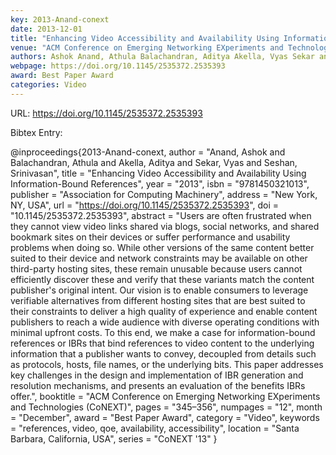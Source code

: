 ```yaml
---
key: 2013-Anand-conext
date: 2013-12-01
title: "Enhancing Video Accessibility and Availability Using Information-Bound References"
venue: "ACM Conference on Emerging Networking EXperiments and Technologies (CoNEXT)"
authors: Ashok Anand, Athula Balachandran, Aditya Akella, Vyas Sekar and Srinivasan Seshan
webpage: https://doi.org/10.1145/2535372.2535393
award: Best Paper Award
categories: Video
---
```


URL: https://doi.org/10.1145/2535372.2535393

Bibtex Entry:

@inproceedings{2013-Anand-conext,
    author = "Anand, Ashok and Balachandran, Athula and Akella, Aditya and Sekar, Vyas and Seshan, Srinivasan",
    title = "Enhancing Video Accessibility and Availability Using Information-Bound References",
    year = "2013",
    isbn = "9781450321013",
    publisher = "Association for Computing Machinery",
    address = "New York, NY, USA",
    url = "https://doi.org/10.1145/2535372.2535393",
    doi = "10.1145/2535372.2535393",
    abstract = "Users are often frustrated when they cannot view video links shared via blogs, social networks, and shared bookmark sites on their devices or suffer performance and usability problems when doing so. While other versions of the same content better suited to their device and network constraints may be available on other third-party hosting sites, these remain unusable because users cannot efficiently discover these and verify that these variants match the content publisher's original intent. Our vision is to enable consumers to leverage verifiable alternatives from different hosting sites that are best suited to their constraints to deliver a high quality of experience and enable content publishers to reach a wide audience with diverse operating conditions with minimal upfront costs. To this end, we make a case for information-bound references or IBRs that bind references to video content to the underlying information that a publisher wants to convey, decoupled from details such as protocols, hosts, file names, or the underlying bits. This paper addresses key challenges in the design and implementation of IBR generation and resolution mechanisms, and presents an evaluation of the benefits IBRs offer.",
    booktitle = "ACM Conference on Emerging Networking EXperiments and Technologies (CoNEXT)",
    pages = "345–356",
    numpages = "12",
    month = "December",
    award = "Best Paper Award",
    category = "Video",
    keywords = "references, video, qoe, availability, accessibility",
    location = "Santa Barbara, California, USA",
    series = "CoNEXT '13"
}

